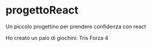 # progettoReact

Un piccolo progettino per prendere confidenza con react

Ho creato un paio di giochini:
Tris
Forza 4
